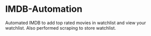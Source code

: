 # IMDB-Automation
Automated IMDB to add top rated movies in watchlist and view your watchlist.
Also performed scraping to store watchlist.
